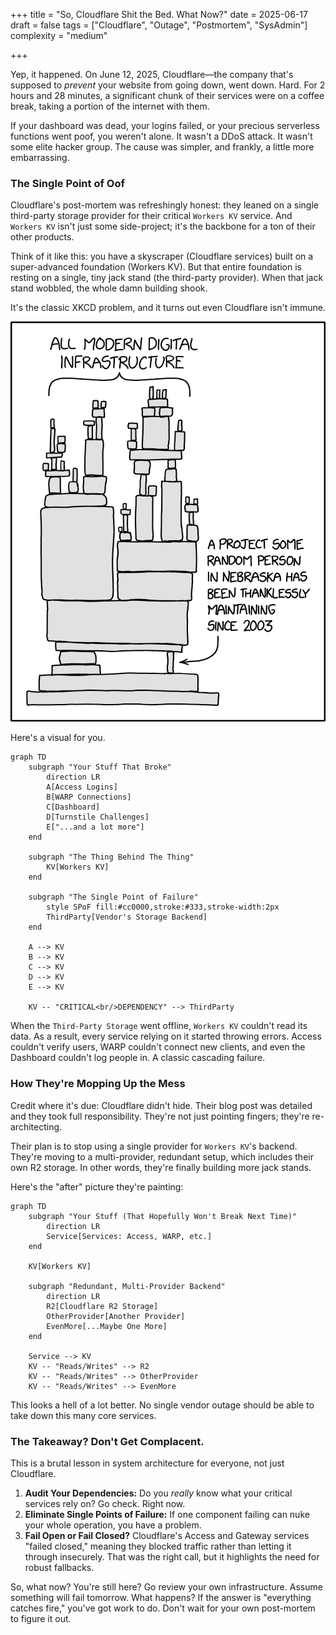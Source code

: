 +++
title = "So, Cloudflare Shit the Bed. What Now?"
date = 2025-06-17
draft = false
tags = ["Cloudflare", "Outage", "Postmortem", "SysAdmin"]
complexity = "medium"

+++

Yep, it happened. On June 12, 2025, Cloudflare—the company that's supposed to _prevent_ your website from going down, went down. Hard. For 2 hours and 28 minutes, a significant chunk of their services were on a coffee break, taking a portion of the internet with them.

If your dashboard was dead, your logins failed, or your precious serverless functions went poof, you weren't alone. It wasn't a DDoS attack. It wasn't some elite hacker group. The cause was simpler, and frankly, a little more embarrassing.

### The Single Point of Oof

Cloudflare's post-mortem was refreshingly honest: they leaned on a single third-party storage provider for their critical `Workers KV` service. And `Workers KV` isn't just some side-project; it's the backbone for a ton of their other products.

Think of it like this: you have a skyscraper (Cloudflare services) built on a super-advanced foundation (Workers KV). But that entire foundation is resting on a single, tiny jack stand (the third-party provider). When that jack stand wobbled, the whole damn building shook.

It's the classic XKCD problem, and it turns out even Cloudflare isn't immune.

![Modern Digital Infrastructure Meme](/images/dependency-meme.png)

Here's a visual for you.

```mermaid
graph TD
    subgraph "Your Stuff That Broke"
        direction LR
        A[Access Logins]
        B[WARP Connections]
        C[Dashboard]
        D[Turnstile Challenges]
        E["...and a lot more"]
    end

    subgraph "The Thing Behind The Thing"
        KV[Workers KV]
    end

    subgraph "The Single Point of Failure"
        style SPoF fill:#cc0000,stroke:#333,stroke-width:2px
        ThirdParty[Vendor's Storage Backend]
    end

    A --> KV
    B --> KV
    C --> KV
    D --> KV
    E --> KV

    KV -- "CRITICAL<br/>DEPENDENCY" --> ThirdParty

```

When the `Third-Party Storage` went offline, `Workers KV` couldn't read its data. As a result, every service relying on it started throwing errors. Access couldn't verify users, WARP couldn't connect new clients, and even the Dashboard couldn't log people in. A classic cascading failure.

### How They're Mopping Up the Mess

Credit where it's due: Cloudflare didn't hide. Their blog post was detailed and they took full responsibility. They're not just pointing fingers; they're re-architecting.

Their plan is to stop using a single provider for `Workers KV`'s backend. They're moving to a multi-provider, redundant setup, which includes their own R2 storage. In other words, they're finally building more jack stands.

Here's the "after" picture they're painting:

```mermaid
graph TD
    subgraph "Your Stuff (That Hopefully Won't Break Next Time)"
        direction LR
        Service[Services: Access, WARP, etc.]
    end

    KV[Workers KV]

    subgraph "Redundant, Multi-Provider Backend"
        direction LR
        R2[Cloudflare R2 Storage]
        OtherProvider[Another Provider]
        EvenMore[...Maybe One More]
    end

    Service --> KV
    KV -- "Reads/Writes" --> R2
    KV -- "Reads/Writes" --> OtherProvider
    KV -- "Reads/Writes" --> EvenMore
```

This looks a hell of a lot better. No single vendor outage should be able to take down this many core services.

### The Takeaway? Don't Get Complacent.

This is a brutal lesson in system architecture for everyone, not just Cloudflare.

1.  **Audit Your Dependencies:** Do you _really_ know what your critical services rely on? Go check. Right now.
2.  **Eliminate Single Points of Failure:** If one component failing can nuke your whole operation, you have a problem.
3.  **Fail Open or Fail Closed?** Cloudflare's Access and Gateway services "failed closed," meaning they blocked traffic rather than letting it through insecurely. That was the right call, but it highlights the need for robust fallbacks.

So, what now? You're still here? Go review your own infrastructure. Assume something will fail tomorrow. What happens? If the answer is "everything catches fire," you've got work to do. Don't wait for your own post-mortem to figure it out.
